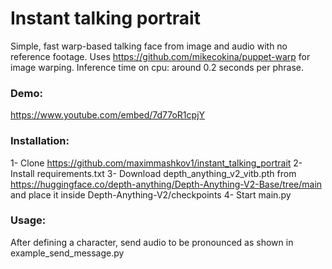 # Instant talking portrait

Simple, fast warp-based talking face from image and audio with no reference footage. Uses https://github.com/mikecokina/puppet-warp for image warping.
Inference time on cpu: around 0.2 seconds per phrase.


### Demo: 
https://www.youtube.com/embed/7d77oR1cpjY

### Installation:
1- Clone https://github.com/maximmashkov1/instant_talking_portrait
2- Install requirements.txt
3- Download depth_anything_v2_vitb.pth from https://huggingface.co/depth-anything/Depth-Anything-V2-Base/tree/main and place it inside Depth-Anything-V2/checkpoints
4- Start main.py

### Usage:
After defining a character, send audio to be pronounced as shown in example_send_message.py
